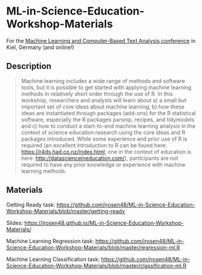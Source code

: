 # ML-in-Science-Education-Workshop-Materials

For the [Machine Learning and Computer-Based Text Analysis conference](https://www.ipn.uni-kiel.de/en/the-ipn/news/gdcp-focus-conference-machine-learning-and-computer-based-text-analysis-may-6th-7th-2021-register-now) in Kiel, Germany (and online!)

## Description

> Machine learning includes a wide range of methods and software tools, but it is possible to get started with applying machine learning methods in relatively short order through the use of R. In this workshop, researchers and analysts will learn about a) a small but important set of core ideas about machine learning, b) how these ideas are instantiated through packages (add-ons) for the R statistical software, especially the R packages parsnip, recipes, and tidymodels and c) how to conduct a start-to-end machine learning analysis in the context of science education research using the core ideas and R packages introduced. While some experience and prior use of R is required (an excellent introduction to R can be found here: https://r4ds.had.co.nz/index.html; one in the context of education is here: http://datascienceineducation.com/), participants are not required to have any prior knowledge or experience with machine learning methods.

## Materials

Getting Ready task: https://github.com/jrosen48/ML-in-Science-Education-Workshop-Materials/blob/master/getting-ready

Slides: https://jrosen48.github.io/ML-in-Science-Education-Workshop-Materials/

Machine Learning Regression task: https://github.com/jrosen48/ML-in-Science-Education-Workshop-Materials/blob/master/regression-ml.R

Machine Learning Classification task: https://github.com/jrosen48/ML-in-Science-Education-Workshop-Materials/blob/master/classification-ml.R
